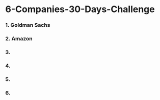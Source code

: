 # 6-Companies-30-Days-Challenge

### 1. Goldman Sachs
### 2. Amazon
### 3. 
### 4. 
### 5. 
### 6. 
